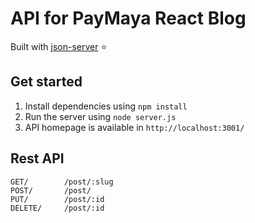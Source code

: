 # API for PayMaya React Blog

Built with [json-server](https://github.com/typicode/json-server) ⭐️

## Get started

1. Install dependencies using `npm install`
2. Run the server using `node server.js`
3. API homepage is available in `http://localhost:3001/`

## Rest API

    GET/        /post/:slug
    POST/       /post/
    PUT/        /post/:id
    DELETE/     /post/:id
